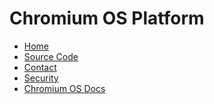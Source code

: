# Chromium OS Platform

[logo]: https://chromium-review.googlesource.com/plugins/chromium-style/static/chromium_logo.png
[home]: ./README.md

*   [Home][home]
*   [Source Code](https://chromium.googlesource.com/chromiumos/platform2)
*   [Contact](https://chromium.googlesource.com/chromiumos/docs/+/HEAD/contact.md)
*   [Security](https://chromium.googlesource.com/chromiumos/docs/+/HEAD/reporting_bugs.md#security)
*   [Chromium OS Docs](https://chromium.googlesource.com/chromiumos/docs/+/HEAD/README.md)
